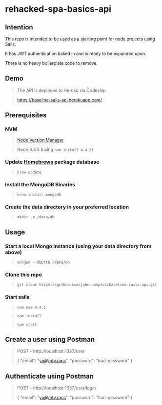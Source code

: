 # rehacked-spa-basics-api

## Intention
This repo is intended to be used as a starting point for node projects using Sails.

It has JWT authentication baked in and is ready to be expanded upon.

There is no heavy boilerplate code to remove.

## Demo
> The API is deployed to Heroku via Codeship

> https://baseline-sails-api.herokuapp.com/

## Prerequisites

### NVM
> [Node Version Manager](https://github.com/creationix/nvm)

> Node 4.4.5 (using `nvm install 4.4.5`)

### Update [Homebrews](http://brew.sh/) package database
> `brew update`

### Install the MongoDB Binaries
> `brew install mongodb`

### Create the data directory in your preferred location
> `mkdir -p /data/db`

## Usage

### Start a local Mongo instance (using your data directory from above)
> `mongod --dbpath /data/db`

### Clone this repo
> `git clone https://github.com/johnrhampton/baseline-sails.api.git`

### Start sails
> `nvm use 4.4.5`

> `npm install`

> `npm start`

## Create a user using Postman
> POST - http://localhost:1337/user
>
> {
>      "email": "yo@mtv.raps",
>      "password": "bad-password"
>  }

## Authenticate using Postman
> POST - http://localhost:1337/user/login
>
> {
>      "email": "yo@mtv.raps",
>      "password": "bad-password"
>  }
